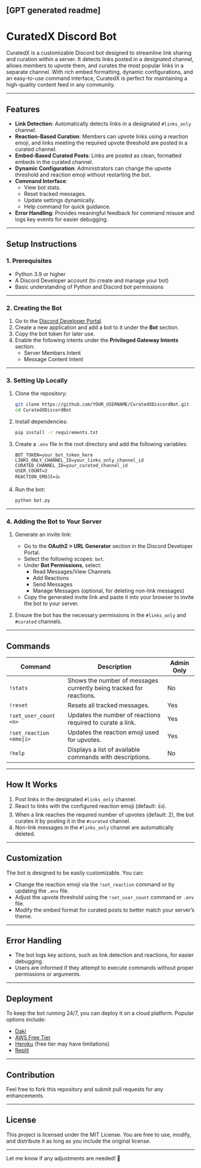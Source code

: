 [GPT generated readme]
---
# CuratedX Discord Bot

CuratedX is a customizable Discord bot designed to streamline link sharing and curation within a server. It detects links posted in a designated channel, allows members to upvote them, and curates the most popular links in a separate channel. With rich embed formatting, dynamic configurations, and an easy-to-use command interface, CuratedX is perfect for maintaining a high-quality content feed in any community.

---

## **Features**

- **Link Detection**: Automatically detects links in a designated `#links_only` channel.
- **Reaction-Based Curation**: Members can upvote links using a reaction emoji, and links meeting the required upvote threshold are posted in a curated channel.
- **Embed-Based Curated Posts**: Links are posted as clean, formatted embeds in the curated channel.
- **Dynamic Configuration**: Administrators can change the upvote threshold and reaction emoji without restarting the bot.
- **Command Interface**:
  - View bot stats.
  - Reset tracked messages.
  - Update settings dynamically.
  - Help command for quick guidance.
- **Error Handling**: Provides meaningful feedback for command misuse and logs key events for easier debugging.

---

## **Setup Instructions**

### **1. Prerequisites**
- Python 3.9 or higher
- A Discord Developer account (to create and manage your bot)
- Basic understanding of Python and Discord bot permissions

---

### **2. Creating the Bot**

1. Go to the [Discord Developer Portal](https://discord.com/developers/applications).
2. Create a new application and add a bot to it under the **Bot** section.
3. Copy the bot token for later use.
4. Enable the following intents under the **Privileged Gateway Intents** section:
   - Server Members Intent
   - Message Content Intent

---

### **3. Setting Up Locally**

1. Clone the repository:
   ```bash
   git clone https://github.com/YOUR_USERNAME/CuratedXDiscordBot.git
   cd CuratedXDiscordBot
   ```

2. Install dependencies:
   ```bash
   pip install -r requirements.txt
   ```

3. Create a `.env` file in the root directory and add the following variables:
   ```
   BOT_TOKEN=your_bot_token_here
   LINKS_ONLY_CHANNEL_ID=your_links_only_channel_id
   CURATED_CHANNEL_ID=your_curated_channel_id
   USER_COUNT=2
   REACTION_EMOJI=👍
   ```

4. Run the bot:
   ```bash
   python bot.py
   ```

---

### **4. Adding the Bot to Your Server**

1. Generate an invite link:
   - Go to the **OAuth2 > URL Generator** section in the Discord Developer Portal.
   - Select the following scopes: `bot`.
   - Under **Bot Permissions**, select:
     - Read Messages/View Channels
     - Add Reactions
     - Send Messages
     - Manage Messages (optional, for deleting non-link messages)
   - Copy the generated invite link and paste it into your browser to invite the bot to your server.

2. Ensure the bot has the necessary permissions in the `#links_only` and `#curated` channels.

---

## **Commands**

| Command               | Description                                                                                     | Admin Only |
|-----------------------|-------------------------------------------------------------------------------------------------|------------|
| `!stats`              | Shows the number of messages currently being tracked for reactions.                            | No         |
| `!reset`              | Resets all tracked messages.                                                                   | Yes        |
| `!set_user_count <n>` | Updates the number of reactions required to curate a link.                                      | Yes        |
| `!set_reaction <emoji>`| Updates the reaction emoji used for upvotes.                                                   | Yes        |
| `!help`               | Displays a list of available commands with descriptions.                                        | No         |

---

## **How It Works**

1. Post links in the designated `#links_only` channel.
2. React to links with the configured reaction emoji (default: 👍).
3. When a link reaches the required number of upvotes (default: 2), the bot curates it by posting it in the `#curated` channel.
4. Non-link messages in the `#links_only` channel are automatically deleted.

---

## **Customization**

The bot is designed to be easily customizable. You can:
- Change the reaction emoji via the `!set_reaction` command or by updating the `.env` file.
- Adjust the upvote threshold using the `!set_user_count` command or `.env` file.
- Modify the embed format for curated posts to better match your server’s theme.

---

## **Error Handling**

- The bot logs key actions, such as link detection and reactions, for easier debugging.
- Users are informed if they attempt to execute commands without proper permissions or arguments.

---

## **Deployment**

To keep the bot running 24/7, you can deploy it on a cloud platform. Popular options include:
- [Daki](https://daki.cc/)
- [AWS Free Tier](https://aws.amazon.com/free/)
- [Heroku](https://heroku.com/) (free tier may have limitations)
- [Replit](https://replit.com/)

---

## **Contribution**

Feel free to fork this repository and submit pull requests for any enhancements.

---

## **License**

This project is licensed under the MIT License. You are free to use, modify, and distribute it as long as you include the original license.

---

Let me know if any adjustments are needed! 🚀
